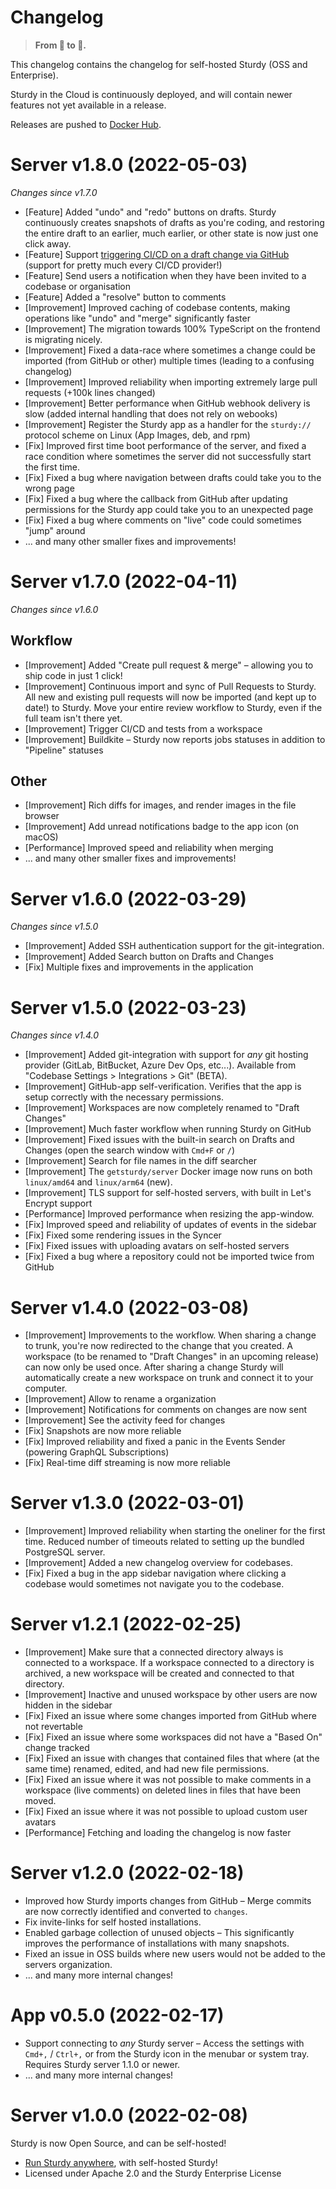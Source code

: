# Changelog

> **From 🥚 to 🐣.**

This changelog contains the changelog for self-hosted Sturdy (OSS and Enterprise).  

Sturdy in the Cloud is continuously deployed, and will contain newer features not yet available in a release.  

Releases are pushed to [Docker Hub](https://hub.docker.com/r/getsturdy/server/).

# Server v1.8.0 (2022-05-03)

_Changes since v1.7.0_

* [Feature] Added "undo" and "redo" buttons on drafts. Sturdy continuously creates snapshots of drafts as you're coding, and restoring the entire draft to an earlier, much earlier, or other state is now just one click away.
* [Feature] Support [triggering CI/CD on a draft change via GitHub](https://getsturdy.com/docs/continuous-integration) (support for pretty much every CI/CD provider!)
* [Feature] Send users a notification when they have been invited to a codebase or organisation
* [Feature] Added a "resolve" button to comments
* [Improvement] Improved caching of codebase contents, making operations like "undo" and "merge" significantly faster
* [Improvement] The migration towards 100% TypeScript on the frontend is migrating nicely.
* [Improvement] Fixed a data-race where sometimes a change could be imported (from GitHub or other) multiple times (leading to a confusing changelog)
* [Improvement] Improved reliability when importing extremely large pull requests (+100k lines changed)
* [Improvement] Better performance when GitHub webhook delivery is slow (added internal handling that does not rely on webooks)
* [Improvement] Register the Sturdy app as a handler for the `sturdy://` protocol scheme on Linux (App Images, deb, and rpm)
* [Fix] Improved first time boot performance of the server, and fixed a race condition where sometimes the server did not successfully start the first time.
* [Fix] Fixed a bug where navigation between drafts could take you to the wrong page
* [Fix] Fixed a bug where the callback from GitHub after updating permissions for the Sturdy app could take you to an unexpected page
* [Fix] Fixed a bug where comments on "live" code could sometimes "jump" around
* ... and many other smaller fixes and improvements!

# Server v1.7.0 (2022-04-11)

_Changes since v1.6.0_

## Workflow

* [Improvement] Added "Create pull request & merge" – allowing you to ship code in just 1 click!
* [Improvement] Continuous import and sync of Pull Requests to Sturdy. All new and existing pull requests will now be imported (and kept up to date!) to Sturdy. Move your entire review workflow to Sturdy, even if the full team isn't there yet.
* [Improvement] Trigger CI/CD and tests from a workspace
* [Improvement] Buildkite – Sturdy now reports jobs statuses in addition to "Pipeline" statuses

## Other

* [Improvement] Rich diffs for images, and render images in the file browser
* [Improvement] Add unread notifications badge to the app icon (on macOS)
* [Performance] Improved speed and reliability when merging
* ... and many other smaller fixes and improvements!

# Server v1.6.0 (2022-03-29)

_Changes since v1.5.0_

* [Improvement] Added SSH authentication support for the git-integration.
* [Improvement] Added Search button on Drafts and Changes
* [Fix] Multiple fixes and improvements in the application

# Server v1.5.0 (2022-03-23)

_Changes since v1.4.0_

* [Improvement] Added git-integration with support for _any_ git hosting provider (GitLab, BitBucket, Azure Dev Ops, etc...). Available from "Codebase Settings > Integrations > Git" (BETA).
* [Improvement] GitHub-app self-verification. Verifies that the app is setup correctly with the necessary permissions.
* [Improvement] Workspaces are now completely renamed to "Draft Changes"
* [Improvement] Much faster workflow when running Sturdy on GitHub
* [Improvement] Fixed issues with the built-in search on Drafts and Changes (open the search window with `Cmd+F` or `/`)
* [Improvement] Search for file names in the diff searcher
* [Improvement] The `getsturdy/server` Docker image now runs on both `linux/amd64` and `linux/arm64` (new).
* [Improvement] TLS support for self-hosted servers, with built in Let's Encrypt support
* [Performance] Improved performance when resizing the app-window.
* [Fix] Improved speed and reliability of updates of events in the sidebar
* [Fix] Fixed some rendering issues in the Syncer
* [Fix] Fixed issues with uploading avatars on self-hosted servers
* [Fix] Fixed a bug where a repository could not be imported twice from GitHub

# Server v1.4.0 (2022-03-08)

* [Improvement] Improvements to the workflow. When sharing a change to trunk, you're now redirected to the change that you created. A workspace (to be renamed to "Draft Changes" in an upcoming release) can now only be used once. After sharing a change Sturdy will automatically create a new workspace on trunk and connect it to your computer.
* [Improvement] Allow to rename a organization
* [Improvement] Notifications for comments on changes are now sent
* [Improvement] See the activity feed for changes
* [Fix] Snapshots are now more reliable
* [Fix] Improved reliability and fixed a panic in the Events Sender (powering GraphQL Subscriptions)
* [Fix] Real-time diff streaming is now more reliable

# Server v1.3.0 (2022-03-01)

* [Improvement] Improved reliability when starting the oneliner for the first time. Reduced number of timeouts related to setting up the bundled PostgreSQL server.
* [Improvement] Added a new changelog overview for codebases.
* [Fix] Fixed a bug in the app sidebar navigation where clicking a codebase would sometimes not navigate you to the codebase.

# Server v1.2.1 (2022-02-25)

* [Improvement] Make sure that a connected directory always is connected to a workspace. If a workspace connected to a directory is archived, a new workspace will be created and connected to that directory.
* [Improvement] Inactive and unused workspace by other users are now hidden in the sidebar
* [Fix] Fixed an issue where some changes imported from GitHub where not revertable
* [Fix] Fixed an issue where some workspaces did not have a "Based On" change tracked
* [Fix] Fixed an issue with changes that contained files that where (at the same time) renamed, edited, and had new file permissions.
* [Fix] Fixed an issue where it was not possible to make comments in a workspace (live comments) on deleted lines in files that have been moved.
* [Fix] Fixed an issue where it was not possible to upload custom user avatars
* [Performance] Fetching and loading the changelog is now faster

# Server v1.2.0 (2022-02-18)

* Improved how Sturdy imports changes from GitHub – Merge commits are now correctly identified and converted to `changes`.
* Fix invite-links for self hosted installations.
* Enabled garbage collection of unused objects – This significantly improves the performance of installations with many snapshots.
* Fixed an issue in OSS builds where new users would not be added to the servers organization.
* ... and many more internal changes!

# App v0.5.0 (2022-02-17)

* Support connecting to _any_ Sturdy server – Access the settings with `Cmd+,` / `Ctrl+,` or from the Sturdy icon in the menubar or system tray. Requires Sturdy server 1.1.0 or newer.
* ... and many more internal changes!

# Server v1.0.0 (2022-02-08)

Sturdy is now Open Source, and can be self-hosted! 

* [Run Sturdy anywhere](https://getsturdy.com/docs/self-hosted), with self-hosted Sturdy!
* Licensed under Apache 2.0 and the Sturdy Enterprise License
